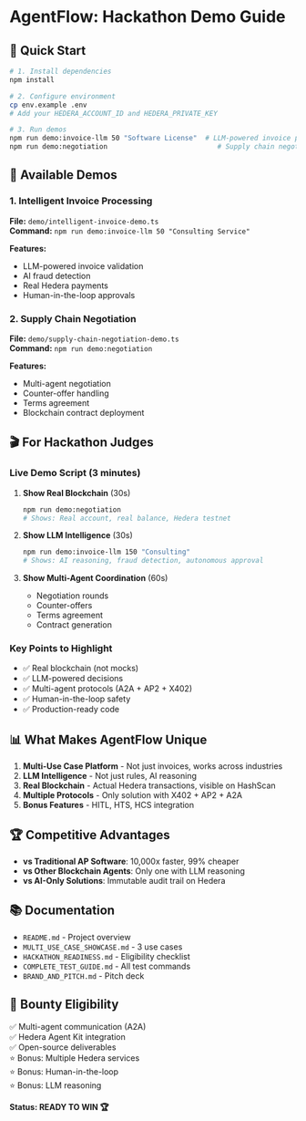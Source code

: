 # AgentFlow: Hackathon Demo Guide

## 🎯 Quick Start

```bash
# 1. Install dependencies
npm install

# 2. Configure environment
cp env.example .env
# Add your HEDERA_ACCOUNT_ID and HEDERA_PRIVATE_KEY

# 3. Run demos
npm run demo:invoice-llm 50 "Software License"  # LLM-powered invoice processing
npm run demo:negotiation                           # Supply chain negotiation
```

## 🤖 Available Demos

### 1. Intelligent Invoice Processing
**File:** `demo/intelligent-invoice-demo.ts`  
**Command:** `npm run demo:invoice-llm 50 "Consulting Service"`

**Features:**
- LLM-powered invoice validation
- AI fraud detection
- Real Hedera payments
- Human-in-the-loop approvals

### 2. Supply Chain Negotiation
**File:** `demo/supply-chain-negotiation-demo.ts`  
**Command:** `npm run demo:negotiation`

**Features:**
- Multi-agent negotiation
- Counter-offer handling
- Terms agreement
- Blockchain contract deployment

## 🎬 For Hackathon Judges

### Live Demo Script (3 minutes)

1. **Show Real Blockchain** (30s)
   ```bash
   npm run demo:negotiation
   # Shows: Real account, real balance, Hedera testnet
   ```

2. **Show LLM Intelligence** (30s)
   ```bash
   npm run demo:invoice-llm 150 "Consulting"
   # Shows: AI reasoning, fraud detection, autonomous approval
   ```

3. **Show Multi-Agent Coordination** (60s)
   - Negotiation rounds
   - Counter-offers
   - Terms agreement
   - Contract generation

### Key Points to Highlight
- ✅ Real blockchain (not mocks)
- ✅ LLM-powered decisions
- ✅ Multi-agent protocols (A2A + AP2 + X402)
- ✅ Human-in-the-loop safety
- ✅ Production-ready code

## 📊 What Makes AgentFlow Unique

1. **Multi-Use Case Platform** - Not just invoices, works across industries
2. **LLM Intelligence** - Not just rules, AI reasoning
3. **Real Blockchain** - Actual Hedera transactions, visible on HashScan
4. **Multiple Protocols** - Only solution with X402 + AP2 + A2A
5. **Bonus Features** - HITL, HTS, HCS integration

## 🏆 Competitive Advantages

- **vs Traditional AP Software**: 10,000x faster, 99% cheaper
- **vs Other Blockchain Agents**: Only one with LLM reasoning
- **vs AI-Only Solutions**: Immutable audit trail on Hedera

## 📚 Documentation

- `README.md` - Project overview
- `MULTI_USE_CASE_SHOWCASE.md` - 3 use cases
- `HACKATHON_READINESS.md` - Eligibility checklist
- `COMPLETE_TEST_GUIDE.md` - All test commands
- `BRAND_AND_PITCH.md` - Pitch deck

## 🎯 Bounty Eligibility

✅ Multi-agent communication (A2A)  
✅ Hedera Agent Kit integration  
✅ Open-source deliverables  
⭐ Bonus: Multiple Hedera services  
⭐ Bonus: Human-in-the-loop  
⭐ Bonus: LLM reasoning

**Status: READY TO WIN 🏆**
